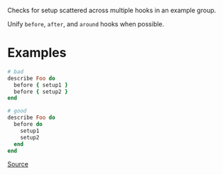
Checks for setup scattered across multiple hooks in an example group.

Unify `before`, `after`, and `around` hooks when possible.

# Examples

```ruby
# bad
describe Foo do
  before { setup1 }
  before { setup2 }
end

# good
describe Foo do
  before do
    setup1
    setup2
  end
end
```

[Source](http://www.rubydoc.info/gems/rubocop/RuboCop/Cop/RSpec/ScatteredSetup)
